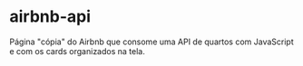 # airbnb-api
Página "cópia" do Airbnb que consome uma API de quartos com JavaScript e com os cards organizados na tela.
